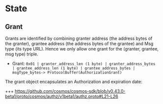 <!--
order: 2
-->

# State

## Grant

Grants are identified by combining granter address (the address bytes of the granter), grantee address (the address bytes of the grantee) and Msg type (its type URL). Hence we only allow one grant for the (granter, grantee, msg type) triple.

- Grant: `0x01 | granter_address_len (1 byte) | granter_address_bytes | grantee_address_len (1 byte) | grantee_address_bytes |  msgType_bytes-> ProtocolBuffer(AuthorizationGrant)`

The grant object encapsulates an Authorization and expiration date:

+++ https://github.com/cosmos/cosmos-sdk/blob/v0.43.0-beta1/proto/cosmos/authz/v1beta1/authz.proto#L21-L26

